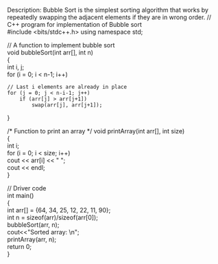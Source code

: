 

Description:
Bubble Sort is the simplest sorting algorithm that works by repeatedly swapping the adjacent elements if they are in wrong order.
// C++ program for implementation of Bubble sort  
#include <bits/stdc++.h> 
using namespace std;  
  
// A function to implement bubble sort  
void bubbleSort(int arr[], int n)  
{  
    int i, j;  
    for (i = 0; i < n-1; i++)      
      
    // Last i elements are already in place  
    for (j = 0; j < n-i-1; j++)  
        if (arr[j] > arr[j+1])  
            swap(arr[j], arr[j+1]);  
}  
  
/* Function to print an array */
void printArray(int arr[], int size)  
{  
    int i;  
    for (i = 0; i < size; i++)  
        cout << arr[i] << " ";  
    cout << endl;  
}  
  
// Driver code  
int main()  
{  
    int arr[] = {64, 34, 25, 12, 22, 11, 90};  
    int n = sizeof(arr)/sizeof(arr[0]);  
    bubbleSort(arr, n);  
    cout<<"Sorted array: \n";  
    printArray(arr, n);  
    return 0;  
}  
  
